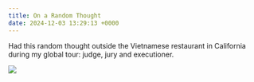 ```yaml
---
title: On a Random Thought
date: 2024-12-03 13:29:13 +0000
---
```


Had this random thought outside the Vietnamese restaurant in California during my global tour: judge, jury and executioner.

![](/3773d9cc5deea335cd2e64879f314238.jpeg)